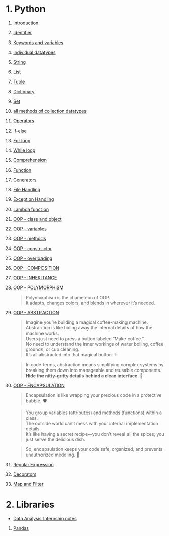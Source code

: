 # 1. Python

1. [Introduction](https://drive.google.com/file/d/11MX7vNK42yLFJaBBGDWQ6kMhbvdSu3Hi/view?usp=sharing)

2. [Identifier](https://drive.google.com/file/d/1TfCFSvG2UauFYX0NGhA8Pmq9UjIoEbjB/view?usp=sharing)

3. [Keywords and variables](https://drive.google.com/file/d/13ub1F-eiEhfK3SbfuqZ0D-bsmjtBCeRC/view?usp=sharing)

4. [Individual datatypes](https://drive.google.com/file/d/1GsEdCjWsaXL1hESKCqAaoH56FuvnRbv4/view?usp=sharing)

5. [String](https://drive.google.com/file/d/1KAh9kI9BYYp9hEWk-Q94enzTG2lkY31_/view?usp=sharing)

6. [List](https://drive.google.com/file/d/1x1sAWAdtYtm8IHe9noX3pc0tjOKrjeQo/view?usp=sharing)

7. [Tuple](https://drive.google.com/file/d/1Lohzalp4QXWzBp1f-_yuiZkPNFfPG_y-/view?usp=sharing)

8. [Dictionary](https://drive.google.com/file/d/1jvVXhs22ZLQyDYO80asR5r4TvtlA7FZf/view?usp=sharing)

9. [Set](https://drive.google.com/file/d/1pHB31KBAEpCmjau0aOOv8j4Ea6rxMu81/view?usp=sharing)

10. [all methods of collection datatypes](https://drive.google.com/file/d/1Y8Az8Fenrz64xjAUN0SPDm2TT-F4fb8j/view?usp=sharing)

11. [Operators](https://drive.google.com/file/d/1W8aPhn6x7Cewtj2cSqfJXPKyGFFUYH4L/view?usp=sharing)

12. [If-else](https://drive.google.com/file/d/1UH2h7InEv9bpPomsUsgbed_ke3wsd6L-/view?usp=sharing)

13. [For loop](https://drive.google.com/file/d/1xdQRCIgRD1ANnzGYJ8CrG-SNHYEza78H/view?usp=sharing)

14. [While loop](https://drive.google.com/file/d/1tTG0aiy2Y92kSfTB_6rVSPFS4Iaz1_P1/view?usp=sharing)

15. [Comprehension](https://drive.google.com/file/d/1foR4E3zA8f86kSXB0YkIT9Kd5mxuPYI3/view?usp=sharing)

16. [Function](https://drive.google.com/file/d/1LPkXY-jnYuKZ6vKwFmP_8YSICqxW0EZD/view?usp=sharing)

17. [Generators](https://drive.google.com/file/d/1Rde1btrNsgyk0YA3Y6HCiVKSMbxSjW67/view?usp=sharing)

18. [File Handling](https://drive.google.com/file/d/19jAfbaGQWweCS6hPIfWBslwKo9D2Ao3B/view?usp=sharing)

19. [Exception Handling](https://drive.google.com/file/d/16dZiWLOybaxShoSyhZ4jECOh_dbTfdvi/view?usp=sharing)

20. [Lambda function](https://drive.google.com/file/d/1D7k0PGJKvkPBAlfkwF2OdSEMzTk5MZcg/view?usp=sharing)

21. [OOP - class and object](https://drive.google.com/file/d/1ooeUttImppm9a1sKjFWydEWVqVpS1_o-/view?usp=sharing)

22. [OOP - variables](https://drive.google.com/file/d/1_6zUKgZqebmrHcnxvZIqgof62OsZMuJE/view?usp=sharing)

23. [OOP - methods](https://drive.google.com/file/d/136Xy9yckmFnFtAwHmo_4qRZ5cdbts1UF/view?usp=sharing)

24. [OOP - constructor](https://drive.google.com/file/d/1Qn5nE121snkUvBdpe4vmlV45tAVRBhcj/view?usp=sharing)

25. [OOP - overloading](https://drive.google.com/file/d/1SBz68p7cMIjZcUSqEdc8X8Dlom1pSD8K/view?usp=sharing)

26. [OOP - COMPOSITION](https://drive.google.com/file/d/15RQ3bndlHk0vrtz5I4-jPjg1PZump46c/view?usp=sharing)

27. [OOP - INHERITANCE](https://drive.google.com/file/d/1rNFOCAxqxOcvhbveWcT0W2381nlhAKxU/view?usp=sharing)

28. [OOP - POLYMORPHISM](https://drive.google.com/file/d/1552-lxAFevIC5YFb_lPjlsZRBaxhxOWH/view?usp=sharing)

    > Polymorphism is the chameleon of OOP. <br> It adapts, changes colors, and blends in wherever it’s needed.

29. [OOP - ABSTRACTION](https://drive.google.com/file/d/1eoJo1Ul6PaQ3w1lERQO280u0jndYtNs_/view?usp=sharing)

    > Imagine you’re building a magical coffee-making machine. <br>
    Abstraction is like hiding away the internal details of how the machine works. <br>
    Users just need to press a button labeled “Make coffee.” <br>
    No need to understand the inner workings of water boiling, coffee grounds, or cup cleaning. <br>
    It’s all abstracted into that magical button. ✨
    
    > In code terms, abstraction means simplifying complex systems by breaking them down into manageable and reusable components. <br>
    <b>Hide the nitty-gritty details behind a clean interface.</b> 🚀

30. [OOP - ENCAPSULATION](https://drive.google.com/file/d/1KXlh5m3NHx0I9u0CZsAikrL4K8FDJhHb/view?usp=sharing)

    > Encapsulation is like wrapping your precious code in a protective bubble. 🛡️<br>
     
    > You group variables (attributes) and methods (functions) within a class. <br>
    The outside world can’t mess with your internal implementation details. <br>
    It’s like having a secret recipe—you don’t reveal all the spices; you just serve the delicious dish.

    > So, encapsulation keeps your code safe, organized, and prevents unauthorized meddling. 🤫

31. [Regular Expression](https://drive.google.com/file/d/10dZPUbRfaThuaAm8b7YLf6b2mOl87zg2/view?usp=sharing)

32. [Decorators](https://drive.google.com/file/d/1V9UeNRXbslGBWt5TGVdlN_lO1Kj7JprX/view?usp=sharing)

33. [Map and Filter](https://drive.google.com/file/d/1q_c31iRPoSJxl8l_Ni4bDfbehYtRCs9d/view?usp=sharing)


# 2. Libraries

- [Data Analysis Internship notes](https://docs.google.com/document/d/16KtDD6qu3pR-f2_jEcRVontHcLbn6htxWmp5yCbexxw/edit?pli=1&tab=t.0)

1. [Pandas]()

